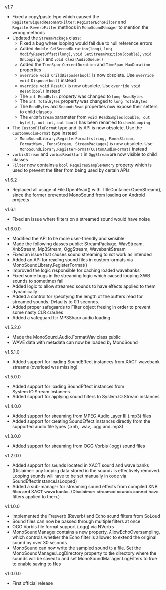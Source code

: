 ﻿v1.7
- Fixed a copy/paste typo which caused the `RegisterBiquadResonantFilter`, `RegisterEchoFilter` and `RegisterReverbFilter` methods in `MonoSoundManager` to mention the wrong methods
- Updated the `StreamPackage` class:
  - Fixed a bug where looping would fail due to null reference errors
  - Added `double GetSecondDuration(long)`, `long ModifyResetOffset(long)`, `void SetStreamPosition(double)`, `void OnLooping()` and `void ClearAudioQueue()`
  - Added the `TimeSpan CurrentDuration` and `TimeSpan MaxDuration` properties
  - `override void ChildDispose(bool)` is now obsolete.  Use `override void Dispose(bool)` instead
  - `override void Reset()` is now obsolete.  Use `override void Reset(bool)` instead
  - The `int ReadBytes` property was changed to `long ReadBytes`
  - The `int TotalBytes` property was changed to `long TotalBytes`
  - The `ReadBytes` and `SecondsRead` properties now expose their setters to child classes
  - The `endOfStream` parameter from `void ReadSamples(double, out byte[], out int, out bool)` has been renamed to `checkLooping`
- The `CustomFileFormat` type and its API is now obsolete.  Use the `CustomAudioFormat` type instead
  - `MonoSoundLibrary.RegisterFormat(string, Func<Stream, FormatWav>, Func<Stream, StreamPackage>)` is now obsolete.  Use `MonoSoundLibrary.RegisterFormat(CustomAudioFormat)` instead
- `vorbisStream` and `vorbisReadStart` in `OggStream` are now visible to child classes
- `Filter` now contains a `bool RequiresSampleMemory` property which is used to prevent the filter from being used by certain APIs

v1.6.2
- Replaced all usage of File.OpenRead() with TitleContainer.OpenStream(), since the former prevented MonoSound from loading on Android projects

v1.6.1
- Fixed an issue where filters on a streamed sound would have noise

v1.6.0.0
- Modified the API to be more user-friendly and sensible
- Made the following classes public:  StreamPackage, WavStream, XnbStream, Mp3Stream, OggStream, WavebankStream
- Fixed an issue that causes sound streaming to not work as intended
- Added an API for reading sound files in custom formats via MonoSoundLibrary.RegisterFormat()
- Improved the logic responsible for caching loaded wavebanks
- Fixed some bugs in the streaming logic which caused looping XWB sounds to sometimes fail
- Added logic to allow streamed sounds to have effects applied to them dynamically
- Added a control for specifying the length of the buffers read for streamed sounds.  Defaults to 0.1 seconds.
- Added proper safeguards to Filter object freeing in order to prevent some nasty CLR crashes
- Added a safeguard for MP3Sharp audio loading

v1.5.2.0
- Made the MonoSound.Audio.FormatWav class public
- WAVE data with metadata can now be loaded by MonoSound

v1.5.1.0
- Added support for loading SoundEffect instances from XACT wavebank streams (overload was missing)

v1.5.0.0
- Added support for loading SoundEffect instances from System.IO.Stream instances
- Added support for applying sound filters to System.IO.Stream instances

v1.4.0.0
- Added support for streaming from MPEG Audio Layer III (.mp3) files
- Added support for creating SoundEffect instances directly from the supported audio file
   types (.xnb, .wav, .ogg and .mp3)

v1.3.0.0
- Added support for streaming from OGG Vorbis (.ogg) sound files

v1.2.0.0
- Added support for sounds located in XACT sound and wave banks
   (Dislaimer: any looping data stored in the sounds is effectively removed.  Looping sounds
   will have to be set manually in code via SoundEffectInstance.IsLooped)
- Added a sub-manager for streaming sound effects from compiled XNB files and XACT wave banks.
   (Disclaimer: streamed sounds cannot have filters applied to them.)

v1.1.0.0
- Implemented the Freeverb (Reverb) and Echo sound filters from SoLoud
- Sound files can now be passed through multiple filters at once
- OGG Vorbis file format support (.ogg) via NVorbis
- MonoSoundManager contains a new property, AllowEchoOversampling, which controls
   whether the Echo filter is allowed to extend the original sound by over 30 seconds
- MonoSound can now write the sampled sound to a file.  Set the
   MonoSoundManager.LogDirectory property to the directory where the sounds will be
   saved to and set MonoSoundManager.LogFilters to true to enable saving to files

v1.0.0.0
- First official release